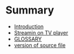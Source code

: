 # Summary

* [Introduction](README.md)
* [Streamin on TV player](Streaming_on_TV.md)
* [GLOSSARY](GLOSSARY.md)
* [version of source file](version.md)
